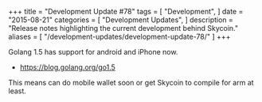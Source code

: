 +++
title = "Development Update #78"
tags = [
    "Development",
]
date = "2015-08-21"
categories = [
    "Development Updates",
]
description = "Release notes highlighting the current development behind Skycoin."
aliases = [
	"/development-updates/development-update-78/"
]
+++

Golang 1.5 has support for android and iPhone now.
- https://blog.golang.org/go1.5

This means can do mobile wallet soon or get Skycoin to compile for arm at least.

